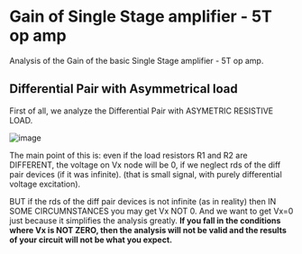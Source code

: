 # Gain of Single Stage amplifier - 5T op amp
Analysis of the Gain of the basic Single Stage amplifier - 5T op amp.


## Differential Pair with Asymmetrical load
First of all, we analyze the Differential Pair with ASYMETRIC RESISTIVE LOAD.

![image](https://user-images.githubusercontent.com/95447782/168821330-9842893a-1b67-49c8-87fd-ee87f075f497.png)


The main point of this is: even if the load resistors R1 and R2 are DIFFERENT, the voltage on Vx node will be 0, if we neglect rds of the diff pair devices (if it was infinite). (that is small signal, with purely differential voltage excitation).

BUT if the rds of the diff pair devices is not infinite (as in reality) then IN SOME CIRCUMNSTANCES you may get Vx NOT 0. And we want to get Vx=0 just because it simplifies the analysis greatly. **If you fall in the conditions where Vx is NOT ZERO, then the analysis will not be valid and the results of your circuit will not be what you expect.**

